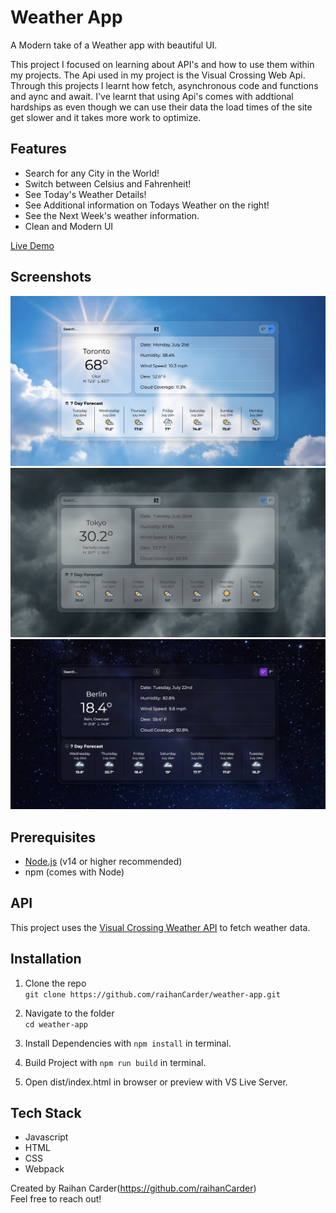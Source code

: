 # Weather App

A Modern take of a Weather app with beautiful UI.

This project I focused on learning about API's and how to use them within my projects. The Api used in my project is the Visual Crossing Web Api. Through this projects I learnt how fetch, asynchronous code and functions and aync and await. I've learnt that using Api's comes with addtional hardships as even though we can use their data the load times of the site get slower and it takes more work to optimize.

## Features

- Search for any City in the World!
- Switch between Celsius and Fahrenheit!
- See Today's Weather Details!
- See Additional information on Todays Weather on the right!
- See the Next Week's weather information.
- Clean and Modern UI

[Live Demo](https://raihancarder.github.io/weather-app/)

## Screenshots

![Initialized Screen](./src/images/screenshot1.png)
![Cloudy Mode](./src/images/screenshot2.png)
![NightTime Mode](./src/images/screenshot3.png)

## Prerequisites

- [Node.js](https://nodejs.org/) (v14 or higher recommended)
- npm (comes with Node)

## API

This project uses the [Visual Crossing Weather API](https://www.visualcrossing.com/weather-api) to fetch weather data.

## Installation

1. Clone the repo  
   `git clone https://github.com/raihanCarder/weather-app.git`

2. Navigate to the folder  
   `cd weather-app`

3. Install Dependencies with `npm install` in terminal.

4. Build Project with `npm run build` in terminal.

5. Open dist/index.html in browser or preview with VS Live Server.

## Tech Stack

- Javascript
- HTML
- CSS
- Webpack

Created by Raihan Carder(https://github.com/raihanCarder)  
Feel free to reach out!
